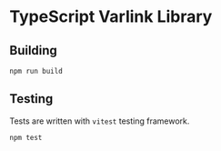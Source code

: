 # TypeScript Varlink Library

## Building

```
npm run build
```

## Testing

Tests are written with `vitest` testing framework.
```
npm test
```
